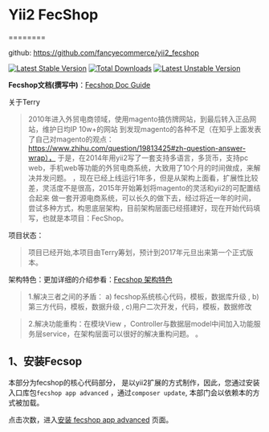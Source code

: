# Yii2 FecShop

========


github: https://github.com/fancyecommerce/yii2_fecshop

[![Latest Stable Version](https://poser.pugx.org/fancyecommerce/fecshop/v/stable)](https://packagist.org/packages/fancyecommerce/fecshop) [![Total Downloads](https://poser.pugx.org/fancyecommerce/fecshop/downloads)](https://packagist.org/packages/fancyecommerce/fecshop) [![Latest Unstable Version](https://poser.pugx.org/fancyecommerce/fecshop/v/unstable)](https://packagist.org/packages/fancyecommerce/fecshop)

**Fecshop文档(撰写中)**：[Fecshop Doc Guide](http://www.fecshop.com/doc/fecshop-guide/cn-1.0/guide-index.html#)

关于Terry  

> 2010年进入外贸电商领域，使用magento搞仿牌网站，到最后转入正品网站，维护日均IP 10w+的网站
到发现magento的各种不足（在知乎上面发表了自己对magento的观点：https://www.zhihu.com/question/19813425#zh-question-answer-wrap），
于是，在2014年用yii2写了一套支持多语言，多货币，支持pc web，手机web等功能的外贸电商系统，大致用了10个月的时间做成，来解决并发问题。
，现在已经上线运行1年多，但是从架构上面看，扩展性比较差，灵活度不是很高，2015年开始筹划将magento的灵活和yii2的可配置结合起来
做一套开源电商系统，可以长久的做下去，经过将近一年的时间，尝试多种方式，构思底层架构，目前架构层面已经搭建好，现在开始代码填写，也就是本项目：FecShop。

项目状态：

> 项目已经开始,本项目由Terry筹划，预计到2017年元旦出来第一个正式版本。

架构特色：更加详细的介绍参看：[Fecshop 架构特色](http://www.fecshop.com/doc/fecshop-guide/cn-1.0/guide-fecshop-about-fecshop.html)

> 1.解决三者之间的矛盾：
  a) fecshop系统核心代码，模板，数据库升级
, b)第三方代码，模板，数据升级
, c)用户二次开发，代码，模板，数据修改

> 2.解决功能重构：在模块View ，Controller与数据层model中间加入功能服务层service，在架构层面可以很好的解决重构问题。
。



1、安装Fecsop
------------

本部分为fecshop的核心代码部分，
是以yii2扩展的方式制作，因此，您通过安装入口库包`fecshop app advanced`
，通过`composer update`, 本部门会以依赖本的方式被加载。

点击次数，进入[安装 fecshop app advanced](https://github.com/fancyecommerce/yii2_fecshop_app_advanced)
页面。